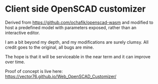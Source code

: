 # Client side OpenSCAD customizer

Derived from https://github.com/ochafik/openscad-wasm and modified to host a predefined model with parameters exposed, rather than an interactive editor.

I am a bit beyond my depth, and my modifications are surely clumsy.  All credit goes to the original, all bugs are mine.

The hope is that it will be serviceable in the near term and it can improve over time.

Proof of concept is live here: https://vector76.github.io/Web_OpenSCAD_Customizer/
